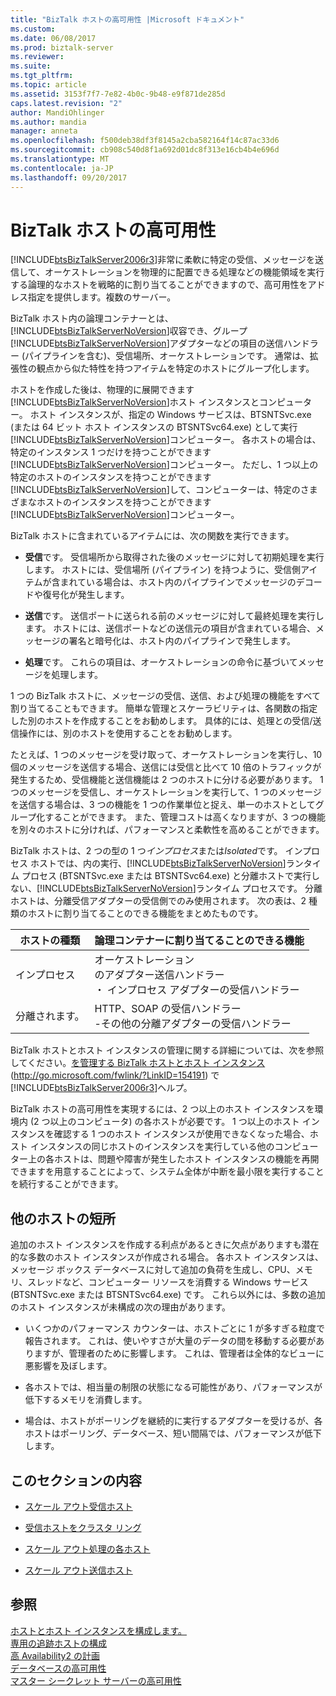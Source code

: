 ```yaml
---
title: "BizTalk ホストの高可用性 |Microsoft ドキュメント"
ms.custom: 
ms.date: 06/08/2017
ms.prod: biztalk-server
ms.reviewer: 
ms.suite: 
ms.tgt_pltfrm: 
ms.topic: article
ms.assetid: 3153f7f7-7e82-4b0c-9b48-e9f871de285d
caps.latest.revision: "2"
author: MandiOhlinger
ms.author: mandia
manager: anneta
ms.openlocfilehash: f500deb38df3f8145a2cba582164f14c87ac33d6
ms.sourcegitcommit: cb908c540d8f1a692d01dc8f313e16cb4b4e696d
ms.translationtype: MT
ms.contentlocale: ja-JP
ms.lasthandoff: 09/20/2017
---
```

# <a name="high-availability-for-biztalk-hosts"></a>BizTalk ホストの高可用性
[!INCLUDE[btsBizTalkServer2006r3](../includes/btsbiztalkserver2006r3-md.md)]非常に柔軟に特定の受信、メッセージを送信して、オーケストレーションを物理的に配置できる処理などの機能領域を実行する論理的なホストを戦略的に割り当てることができますので、高可用性をアドレス指定を提供します。複数のサーバー。  
  
 BizTalk ホスト内の論理コンテナーとは、[!INCLUDE[btsBizTalkServerNoVersion](../includes/btsbiztalkservernoversion-md.md)]収容でき、グループ[!INCLUDE[btsBizTalkServerNoVersion](../includes/btsbiztalkservernoversion-md.md)]アダプターなどの項目の送信ハンドラー (パイプラインを含む)、受信場所、オーケストレーションです。 通常は、拡張性の観点から似た特性を持つアイテムを特定のホストにグループ化します。  
  
 ホストを作成した後は、物理的に展開できます[!INCLUDE[btsBizTalkServerNoVersion](../includes/btsbiztalkservernoversion-md.md)]ホスト インスタンスとコンピューター。 ホスト インスタンスが、指定の Windows サービスは、BTSNTSvc.exe (または 64 ビット ホスト インスタンスの BTSNTSvc64.exe) として実行[!INCLUDE[btsBizTalkServerNoVersion](../includes/btsbiztalkservernoversion-md.md)]コンピューター。 各ホストの場合は、特定のインスタンス 1 つだけを持つことができます[!INCLUDE[btsBizTalkServerNoVersion](../includes/btsbiztalkservernoversion-md.md)]コンピューター。 ただし、1 つ以上の特定のホストのインスタンスを持つことができます[!INCLUDE[btsBizTalkServerNoVersion](../includes/btsbiztalkservernoversion-md.md)]して、コンピューターは、特定のさまざまなホストのインスタンスを持つことができます[!INCLUDE[btsBizTalkServerNoVersion](../includes/btsbiztalkservernoversion-md.md)]コンピューター。  
  
 BizTalk ホストに含まれているアイテムには、次の関数を実行できます。  
  
-   **受信**です。 受信場所から取得された後のメッセージに対して初期処理を実行します。 ホストには、受信場所 (パイプライン) を持つように、受信側アイテムが含まれている場合は、ホスト内のパイプラインでメッセージのデコードや復号化が発生します。  
  
-   **送信**です。 送信ポートに送られる前のメッセージに対して最終処理を実行します。 ホストには、送信ポートなどの送信元の項目が含まれている場合、メッセージの署名と暗号化は、ホスト内のパイプラインで発生します。  
  
-   **処理**です。 これらの項目は、オーケストレーションの命令に基づいてメッセージを処理します。  
  
 1 つの BizTalk ホストに、メッセージの受信、送信、および処理の機能をすべて割り当てることもできます。 簡単な管理とスケーラビリティは、各関数の指定した別のホストを作成することをお勧めします。 具体的には、処理との受信/送信操作には、別のホストを使用することをお勧めします。  
  
 たとえば、1 つのメッセージを受け取って、オーケストレーションを実行し、10 個のメッセージを送信する場合、送信には受信と比べて 10 倍のトラフィックが発生するため、受信機能と送信機能は 2 つのホストに分ける必要があります。 1 つのメッセージを受信し、オーケストレーションを実行して、1 つのメッセージを送信する場合は、3 つの機能を 1 つの作業単位と捉え、単一のホストとしてグループ化することができます。 また、管理コストは高くなりますが、3 つの機能を別々のホストに分ければ、パフォーマンスと柔軟性を高めることができます。  
  
 BizTalk ホストは、2 つの型の 1 つ*インプロセス*または*Isolated*です。 インプロセス ホストでは、内の実行、[!INCLUDE[btsBizTalkServerNoVersion](../includes/btsbiztalkservernoversion-md.md)]ランタイム プロセス (BTSNTSvc.exe または BTSNTSvc64.exe) と分離ホストで実行しない、[!INCLUDE[btsBizTalkServerNoVersion](../includes/btsbiztalkservernoversion-md.md)]ランタイム プロセスです。 分離ホストは、分離受信アダプターの受信側でのみ使用されます。 次の表は、2 種類のホストに割り当てることのできる機能をまとめたものです。  
  
|ホストの種類|論理コンテナーに割り当てることのできる機能|  
|---------------|---------------------------|  
|インプロセス|オーケストレーション<br />のアダプター送信ハンドラー<br />・ インプロセス アダプターの受信ハンドラー|  
|分離されます。|HTTP、SOAP の受信ハンドラー<br />-その他の分離アダプターの受信ハンドラー|  
  
 BizTalk ホストとホスト インスタンスの管理に関する詳細については、次を参照してください。[を管理する BizTalk ホストとホスト インスタンス](http://go.microsoft.com/fwlink/?LinkID=154191)(http://go.microsoft.com/fwlink/?LinkID=154191) で[!INCLUDE[btsBizTalkServer2006r3](../includes/btsbiztalkserver2006r3-md.md)]ヘルプ。  
  
 BizTalk ホストの高可用性を実現するには、2 つ以上のホスト インスタンスを環境内 (2 つ以上のコンピュータ) の各ホストが必要です。 1 つ以上のホスト インスタンスを確認する 1 つのホスト インスタンスが使用できなくなった場合、ホスト インスタンスの同じホストのインスタンスを実行している他のコンピューター上の各ホストは、問題や障害が発生したホスト インスタンスの機能を再開できますを用意することによって、システム全体が中断を最小限を実行することを続行することができます。  
  
## <a name="disadvantages-of-additional-hosts"></a>他のホストの短所  
 追加のホスト インスタンスを作成する利点があるときに欠点がありますも潜在的な多数のホスト インスタンスが作成される場合。 各ホスト インスタンスは、メッセージ ボックス データベースに対して追加の負荷を生成し、CPU、メモリ、スレッドなど、コンピューター リソースを消費する Windows サービス (BTSNTSvc.exe または BTSNTSvc64.exe) です。 これら以外には、多数の追加のホスト インスタンスが未構成の次の理由があります。  
  
-   いくつかのパフォーマンス カウンターは、ホストごとに 1 が多すぎる粒度で報告されます。 これは、使いやすさが大量のデータの間を移動する必要がありますが、管理者のために影響します。 これは、管理者は全体的なビューに悪影響を及ぼします。  
  
-   各ホストでは、相当量の制限の状態になる可能性があり、パフォーマンスが低下するメモリを消費します。  
  
-   場合は、ホストがポーリングを継続的に実行するアダプターを受けるが、各ホストはポーリング、データベース、短い間隔では、パフォーマンスが低下します。  
  
## <a name="in-this-section"></a>このセクションの内容  
  
-   [スケール アウト受信ホスト](../technical-guides/scaling-out-receiving-hosts.md)  
  
-   [受信ホストをクラスタ リング](../technical-guides/clustering-receiving-hosts.md)  
  
-   [スケール アウト処理の各ホスト](../technical-guides/scaling-out-processing-hosts.md)  
  
-   [スケール アウト送信ホスト](../technical-guides/scaling-out-sending-hosts.md)  
  
## <a name="see-also"></a>参照  
 [ホストとホスト インスタンスを構成します。](../technical-guides/configuring-hosts-and-host-instances.md)   
 [専用の追跡ホストの構成](../technical-guides/configuring-a-dedicated-tracking-host.md)   
 [高 Availability2 の計画](../technical-guides/planning-for-high-availability2.md)   
 [データベースの高可用性](../technical-guides/high-availability-for-databases.md)   
 [マスター シークレット サーバーの高可用性](../technical-guides/high-availability-for-the-master-secret-server.md)